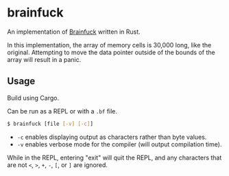 # brainfuck

An implementation of [Brainfuck](https://esolangs.org/wiki/Brainfuck) written in Rust.

In this implementation, the array of memory cells is 30,000 long, like the original. Attempting to
move the data pointer outside of the bounds of the array will result in a panic.

## Usage

Build using Cargo.

Can be run as a REPL or with a `.bf` file.

```bash
$ brainfuck [file [-v] [-c]]
```

* `-c` enables displaying output as characters rather than byte values.
* `-v` enables verbose mode for the compiler (will output compilation time).

While in the REPL, entering "exit" will quit the REPL, and any characters that are not `<`, `>`, `+`, `-`, `[`, or `]` are ignored.

